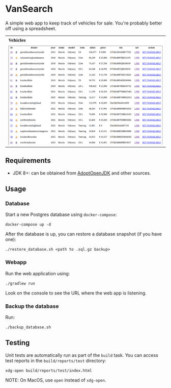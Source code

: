 # VanSearch

A simple web app to keep track of vehicles for sale.
You're probably better off using a spreadsheet.

<table>
<tr>
    <td><img alt="A screenshot of the main screen of the web app showing a list of vehicles"
             src="docs/screenshot-20241205.png"/></td>
</tr>
</table>

## Requirements

* JDK 8+: can be obtained from [AdoptOpenJDK](https://adoptopenjdk.net/) and other sources.

## Usage

### Database

Start a new Postgres database using `docker-compose`: 

```shell
docker-compose up -d
```

After the database is up, you can restore a database snapshot (if you have one):

```shell
./restore_database.sh <path to .sql.gz backup>
```

### Webapp

Run the web application using:

```shell
./gradlew run
```

Look on the console to see the URL where the web app is listening.

### Backup the database

Run:

```shell
./backup_database.sh
```

## Testing

Unit tests are automatically run as part of the `build` task.  You can access test reports in the `build/reports/test` directory:

```
xdg-open build/reports/test/index.html
```

NOTE: On MacOS, use `open` instead of `xdg-open`.
